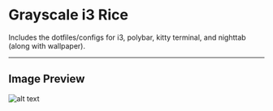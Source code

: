 # Grayscale i3 Rice
Includes the dotfiles/configs for i3, polybar, kitty terminal, and nighttab (along with wallpaper).

----

## Image Preview
![alt text](https://github.com/cchuster/Grayscalei3Rice/blob/master/merged.jpg?raw=true)
